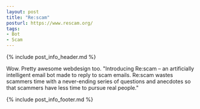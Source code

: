 ```yaml
---
layout: post
title: "Re:scam"
posturl: https://www.rescam.org/
tags:
- Bot
- Scam
---
```


{% include post_info_header.md %}

Wow. Pretty awesome webdesign too. "Introducing Re:scam – an artificially intelligent email bot made to reply to scam emails. Re:scam wastes scammers time with a never-ending series of questions and anecdotes so that scammers have less time to pursue real people."

<!--more-->
{% include post_info_footer.md %}
